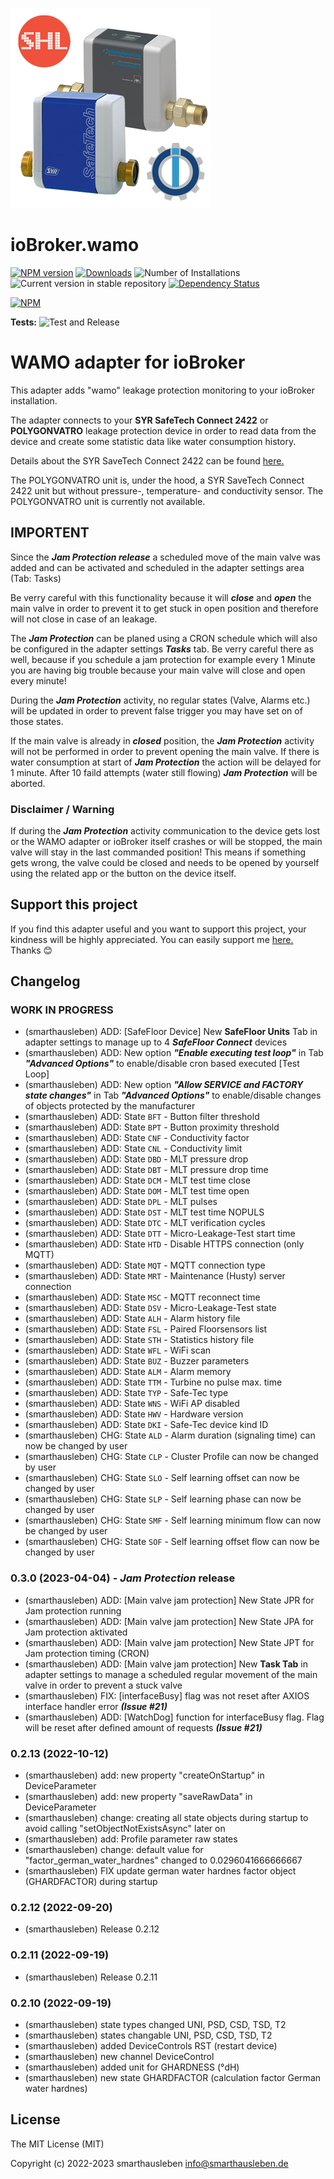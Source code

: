 ![Logo](admin/wamo.png)
# ioBroker.wamo

[![NPM version](https://img.shields.io/npm/v/iobroker.wamo.svg)](https://www.npmjs.com/package/iobroker.wamo)
[![Downloads](https://img.shields.io/npm/dm/iobroker.wamo.svg)](https://www.npmjs.com/package/iobroker.wamo)
![Number of Installations](https://iobroker.live/badges/wamo-installed.svg)
![Current version in stable repository](https://iobroker.live/badges/wamo-stable.svg)
[![Dependency Status](https://img.shields.io/david/smarthausleben/iobroker.wamo.svg)](https://david-dm.org/smarthausleben/iobroker.wamo)

[![NPM](https://nodei.co/npm/iobroker.wamo.png?downloads=true)](https://nodei.co/npm/iobroker.wamo/)

**Tests:** ![Test and Release](https://github.com/smarthausleben/ioBroker.wamo/workflows/Test%20and%20Release/badge.svg)

# WAMO adapter for ioBroker

This adapter adds "wamo" leakage protection monitoring to your ioBroker installation.

The adapter connects to your **SYR SafeTech Connect 2422** or **POLYGONVATRO** leakage protection device in order to read data from the device and create some statistic data like water consumption history.

Details about the SYR SaveTech Connect 2422 can be found [here.](https://www.syr.de/de/Produkte/CB9D9A72-BC51-40CE-840E-73401981A519/SafeTech-Connect)

The POLYGONVATRO unit is, under the hood, a SYR SaveTech Connect 2422 unit but without pressure-, temperature- and conductivity sensor. The POLYGONVATRO unit is currently not available. 

## IMPORTENT
Since the **_Jam Protection release_** a scheduled move of the main valve was added and can be activated and scheduled in the adapter settings area (Tab: Tasks)

Be verry careful with this functionality because it will **_close_** and **_open_** the main valve in order to prevent it to get stuck in open position and therefore will not close in case of an leakage.

The **_Jam Protection_** can be planed using a CRON schedule which will also be configured in the adapter settings **_Tasks_** tab.
Be verry careful there as well, because if you schedule a jam protection for example every 1 Minute you are having big trouble because your main valve will close and open every minute!

During the **_Jam Protection_** activity, no regular states (Valve, Alarms etc.) will be updated in order to prevent false trigger you may have set on of those states.

If the main valve is already in **_closed_** position, the **_Jam Protection_** activity will not be performed in order to prevent opening the main valve.
If there is water consumption at start of **_Jam Protection_** the action will be delayed for 1 minute. After 10 faild attempts (water still flowing)  **_Jam Protection_** will be aborted.

### Disclaimer / Warning
If during the **_Jam Protection_** activity communication to the device gets lost or the WAMO adapter or ioBroker itself crashes or will be stopped, the main valve will stay in the last commanded position! This means if something gets wrong, the valve could be closed and needs to be opened by yourself using the related app or the button on the device itself.

## Support this project
If you find this adapter useful and you want to support this project, your kindness will be highly appreciated. You can easily support me [here.](https://www.paypal.com/paypalme/smarthausleben) Thanks 😊   

## Changelog
<!--
    Placeholder for the next version (at the beginning of the line):
    ### **WORK IN PROGRESS**
-->

### **WORK IN PROGRESS**
* (smarthausleben) ADD: [SafeFloor Device] New **SafeFloor Units** Tab in adapter settings to manage up to 4 **_SafeFloor Connect_** devices
* (smarthausleben) ADD: New option **_"Enable executing test loop"_** in Tab **_"Advanced Options"_** to enable/disable cron based executed [Test Loop]
* (smarthausleben) ADD: New option **_"Allow SERVICE and FACTORY state changes"_** in Tab **_"Advanced Options"_** to enable/disable changes of objects protected by the manufacturer 
* (smarthausleben) ADD: State `BFT` - Button filter threshold
* (smarthausleben) ADD: State `BPT` - Button proximity threshold
* (smarthausleben) ADD: State `CNF` - Conductivity factor
* (smarthausleben) ADD: State `CNL` - Conductivity limit
* (smarthausleben) ADD: State `DBD` - MLT pressure drop
* (smarthausleben) ADD: State `DBT` - MLT pressure drop time
* (smarthausleben) ADD: State `DCM` - MLT test time close
* (smarthausleben) ADD: State `DOM` - MLT test time open
* (smarthausleben) ADD: State `DPL` - MLT pulses
* (smarthausleben) ADD: State `DST` - MLT test time NOPULS
* (smarthausleben) ADD: State `DTC` - MLT verification cycles
* (smarthausleben) ADD: State `DTT` - Micro-Leakage-Test start time
* (smarthausleben) ADD: State `HTD` - Disable HTTPS connection (only MQTT)
* (smarthausleben) ADD: State `MQT` - MQTT connection type
* (smarthausleben) ADD: State `MRT` - Maintenance (Husty) server connection
* (smarthausleben) ADD: State `MSC` - MQTT reconnect time
* (smarthausleben) ADD: State `DSV` - Micro-Leakage-Test state
* (smarthausleben) ADD: State `ALH` - Alarm history file
* (smarthausleben) ADD: State `FSL` - Paired Floorsensors list
* (smarthausleben) ADD: State `STH` - Statistics history file
* (smarthausleben) ADD: State `WFL` - WiFi scan
* (smarthausleben) ADD: State `BUZ` - Buzzer parameters
* (smarthausleben) ADD: State `ALM` - Alarm memory
* (smarthausleben) ADD: State `TTM` - Turbine no pulse max. time
* (smarthausleben) ADD: State `TYP` - Safe-Tec type
* (smarthausleben) ADD: State `WNS` - WiFi AP disabled
* (smarthausleben) ADD: State `HWV` - Hardware version
* (smarthausleben) ADD: State `DKI` - Safe-Tec device kind ID
* (smarthausleben) CHG: State `ALD` - Alarm duration (signaling time) can now be changed by user
* (smarthausleben) CHG: State `CLP` - Cluster Profile can now be changed by user
* (smarthausleben) CHG: State `SLO` - Self learning offset can now be changed by user
* (smarthausleben) CHG: State `SLP` - Self learning phase can now be changed by user
* (smarthausleben) CHG: State `SMF` - Self learning minimum flow can now be changed by user
* (smarthausleben) CHG: State `SOF` - Self learning offset flow can now be changed by user

### 0.3.0 (2023-04-04) - ***Jam Protection*** release
* (smarthausleben) ADD: [Main valve jam protection] New State JPR for Jam protection running 
* (smarthausleben) ADD: [Main valve jam protection] New State JPA for Jam protection aktivated
* (smarthausleben) ADD: [Main valve jam protection] New State JPT for Jam protection timing (CRON)
* (smarthausleben) ADD: [Main valve jam protection] New **Task Tab** in adapter settings to manage a scheduled regular movement of the main valve in order to prevent a stuck valve
* (smarthausleben) FIX: [interfaceBusy] flag was not reset after AXIOS interface handler error **_(Issue #21)_**
* (smarthausleben) ADD: [WatchDog] function for interfaceBusy flag. Flag will be reset after defined amount of requests **_(Issue #21)_**

### 0.2.13 (2022-10-12)
* (smarthausleben) add: new property "createOnStartup" in DeviceParameter
* (smarthausleben) add: new property "saveRawData" in DeviceParameter
* (smarthausleben) change: creating all state objects during startup to avoid calling "setObjectNotExistsAsync" later on
* (smarthausleben) add: Profile parameter raw states
* (smarthausleben) change: default value for "factor_german_water_hardnes" changed to 0.0296041666666667
* (smarthausleben) FIX update german water hardnes factor object (GHARDFACTOR) during startup 

### 0.2.12 (2022-09-20)
* (smarthausleben) Release 0.2.12

### 0.2.11 (2022-09-19)
* (smarthausleben) Release 0.2.11

### 0.2.10 (2022-09-19)
* (smarthausleben) state types changed UNI, PSD, CSD, TSD, T2
* (smarthausleben) states changable UNI, PSD, CSD, TSD, T2
* (smarthausleben) added DeviceControls RST (restart device)
* (smarthausleben) new channel DeviceControl
* (smarthausleben) added unit for GHARDNESS (°dH)
* (smarthausleben) new state GHARDFACTOR (calculation factor German water hardnes)

## License
The MIT License (MIT)

Copyright (c) 2022-2023 smarthausleben <info@smarthausleben.de>